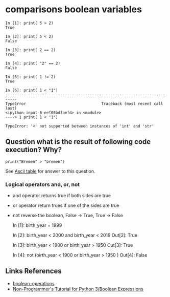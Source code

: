 # comparisons boolean variables


	In [1]: print( 5 > 2)
	True

	In [2]: print( 5 < 2)
	False

	In [3]: print( 2 == 2)
	True

	In [4]: print( "2" == 2)
	False

	In [5]: print( 1 != 2)
	True

	In [6]: print( 1 < "1")
	---------------------------------------------------------------------------
	TypeError                                 Traceback (most recent call last)
	<ipython-input-6-eef05bdfaefd> in <module>
	----> 1 print( 1 < "1")

	TypeError: '<' not supported between instances of 'int' and 'str'




## Question what is the result of following code execution? Why?

	print("Bremen" > "bremen")


See [Ascii table](https://www.asciitable.com/) for answer to this question.



### Logical operators and, or, not

- and operator returns true if both sides are true
- or operator return trues if one of the sides are true
- not reverse the boolean, False -> True, True -> False


	In [1]: birth_year = 1999

	In [2]: birth_year < 2000 and birth_year < 2019
	Out[2]: True

	In [3]: birth_year < 1900 or birth_year > 1950
	Out[3]: True

	In [4]: not (birth_year < 1900 or birth_year > 1950 )
	Out[4]: False


## Links References


- [boolean-operations](https://python101.pythonlibrary.org/chapter4_conditionals.html#boolean-operations)
- [Non-Programmer's Tutorial for Python 3/Boolean Expressions](https://en.wikibooks.org/wiki/Non-Programmer%27s_Tutorial_for_Python_3/Boolean_Expressions)


